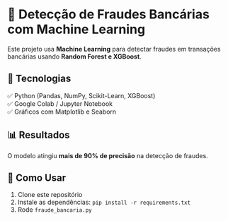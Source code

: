 # 🚀 Detecção de Fraudes Bancárias com Machine Learning  

Este projeto usa **Machine Learning** para detectar fraudes em transações bancárias usando **Random Forest e XGBoost**.  

## 📌 Tecnologias  
✅ Python (Pandas, NumPy, Scikit-Learn, XGBoost)  
✅ Google Colab / Jupyter Notebook  
✅ Gráficos com Matplotlib e Seaborn  

## 📊 Resultados  
O modelo atingiu **mais de 90% de precisão** na detecção de fraudes.  

## 🔧 Como Usar  
1. Clone este repositório  
2. Instale as dependências: `pip install -r requirements.txt`  
3. Rode `fraude_bancaria.py`  
 
